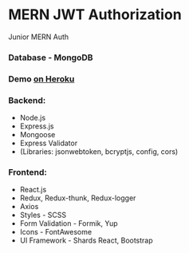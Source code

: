 # MERN JWT Authorization
Junior MERN Auth

### Database - MongoDB

### Demo [on Heroku](https://mernauth2020.herokuapp.com)

### Backend:
- Node.js
- Express.js
- Mongoose
- Express Validator
- (Libraries: jsonwebtoken, bcryptjs, config, cors)

### Frontend:
- React.js
- Redux, Redux-thunk, Redux-logger
- Axios
- Styles - SCSS
- Form Validation - Formik, Yup
- Icons - FontAwesome
- UI Framework - Shards React, Bootstrap
